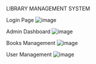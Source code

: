 LIBRARY MANAGEMENT SYSTEM

Login Page
![image](https://github.com/user-attachments/assets/e798fe16-826f-462a-9353-b55b06682da1)

Admin Dashboard
![image](https://github.com/user-attachments/assets/c73e0708-6ed0-489e-a96e-d27501efe428)

Books Management
![image](https://github.com/user-attachments/assets/73d5938c-38a0-4301-9055-242ec6df07f9)

User Management
![image](https://github.com/user-attachments/assets/7f3ee1c6-5e18-40a1-a7f2-b5630bd6c374)





